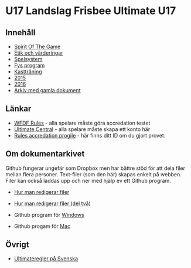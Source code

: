 U17 Landslag Frisbee Ultimate U17
==================================

Innehåll
----------------------

* [Spirit Of The Game](./etik_och_varderingar/SPIRIT.md)
* [Etik och värderingar](./etik_och_varderingar)
* [Spelsystem](./spelsystem)
* [Fys program](./fys)
* [Kastträning](./kasttraning)
* [2015](2015)
* [2016](2016)
* [Arkiv med gamla dokument](./arkiv)


Länkar
-----

 * [WFDF Rules](http://rules.wfdf.org) - alla spelare måste göra accredation testet
 * [Ultimate Central](http://ultimatecentral.com) - alla spelare måste skapa ett konto här
 * [Rules accredation progile](http://rules.wfdf.org/component/users/?view=login) - här finns
   ditt ID om du gjort provet.


Om dokumentarkivet
-----------------

Github fungerar ungefär som Dropbox men har bättre stöd för att dela filer mellan flera personer. Text-filer (som den här) skapas enkelt på webben. Filer kan också laddas upp och ner med hjälp ev ett Github program.

* [Hur man redigerar filer](https://help.github.com/articles/editing-files-in-your-repository/)
* [Hur man redigerar filer (del två)](https://help.github.com/articles/github-flavored-markdown/)

* Github program för [Windows](https://windows.github.com)
* Github progam för [Mac](https://mac.github.com)


Övrigt
-----

* [Ultimateregler på Svenska](http://ultimateregler.github.io)
